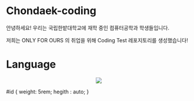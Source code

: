 # Chondaek-coding
안녕하세요! 우리는 국립한밭대학교에 재학 중인 컴퓨터공학과 학생들입니다.

저희는 ONLY FOR OURS 의 취업을 위해 Coding Test 레포지토리를 생성했습니다!

# Language

<p align="center">
   <a href="https://skillicons.dev">
    <img id="py" src="https://skillicons.dev/icons?i=git,github,py" />
  </a>
</p>


#id {
   weight: 5rem;
   hegith : auto;
}
